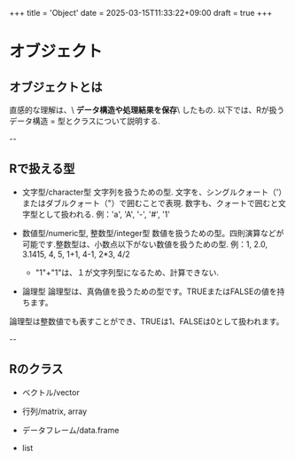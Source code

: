 +++
title = 'Object'
date = 2025-03-15T11:33:22+09:00
draft = true
+++

# オブジェクト

## オブジェクトとは

直感的な理解は、\ **データ構造や処理結果を保存**\ したもの.
以下では、Rが扱うデータ構造 = 型とクラスについて説明する.

-- 
## Rで扱える型
* 文字型/character型
    文字列を扱うための型. 文字を、シングルクォート（'）またはダブルクォート（"）で囲むことで表現.
    数字も、クォートで囲むと文字型として扱われる.
    例：'a', 'A', '-', '#', '1'    

* 数値型/numeric型, 整数型/integer型
    数値を扱うための型。四則演算などが可能です.整数型は、小数点以下がない数値を扱うための型.
    例：1, 2.0, 3.1415, 4, 5, 1+1, 4-1, 2*3, 4/2
    * "1"+"1"は、１が文字列型になるため、計算できない.

* 論理型
    論理型は、真偽値を扱うための型です。TRUEまたはFALSEの値を持ちます。

論理型は整数値でも表すことができ、TRUEは1、FALSEは0として扱われます。

-- 
## Rのクラス

* ベクトル/vector


* 行列/matrix, array
* データフレーム/data.frame
* list